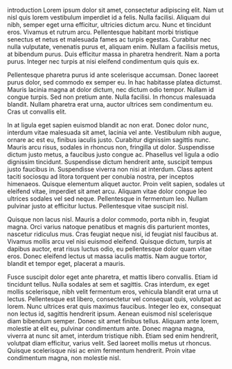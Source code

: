 introduction
Lorem ipsum dolor sit amet, consectetur adipiscing elit. Nam ut nisl quis lorem vestibulum imperdiet id a felis. Nulla facilisi. Aliquam dui nibh, semper eget urna efficitur, ultricies dictum arcu. Nunc et tincidunt eros. Vivamus et rutrum arcu. Pellentesque habitant morbi tristique senectus et netus et malesuada fames ac turpis egestas. Curabitur nec nulla vulputate, venenatis purus et, aliquam enim. Nullam a facilisis metus, at bibendum purus. Duis efficitur massa in pharetra hendrerit. Nam a porta purus. Integer nec turpis at nisi eleifend condimentum quis quis ex.

Pellentesque pharetra purus id ante scelerisque accumsan. Donec laoreet purus dolor, sed commodo ex semper eu. In hac habitasse platea dictumst. Mauris lacinia magna at dolor dictum, nec dictum odio tempor. Nullam id congue turpis. Sed non pretium ante. Nulla facilisi. In rhoncus malesuada blandit. Nullam pharetra erat urna, auctor ultrices sem condimentum eu. Cras ut convallis elit.

In at ligula eget sapien euismod blandit ac non erat. Donec dolor nunc, interdum vitae malesuada sit amet, lacinia vel ante. Vestibulum nibh augue, ornare ac est eu, finibus iaculis justo. Curabitur dignissim sagittis nunc. Mauris arcu risus, sodales in rhoncus non, fringilla ut dolor. Suspendisse dictum justo metus, a faucibus justo congue ac. Phasellus vel ligula a odio dignissim tincidunt. Suspendisse dictum hendrerit ante, suscipit tempus justo faucibus in. Suspendisse viverra non nisi at interdum. Class aptent taciti sociosqu ad litora torquent per conubia nostra, per inceptos himenaeos. Quisque elementum aliquet auctor. Proin velit sapien, sodales ut eleifend vitae, imperdiet sit amet arcu. Aliquam vitae dolor congue leo ultrices sodales vel sed neque. Pellentesque in fermentum leo. Nullam pulvinar justo at efficitur luctus. Pellentesque vitae suscipit nisl.

Quisque non lacus nisl. Mauris a dolor commodo, porta nibh in, feugiat magna. Orci varius natoque penatibus et magnis dis parturient montes, nascetur ridiculus mus. Cras feugiat neque nisi, id feugiat nisl faucibus at. Vivamus mollis arcu vel nisi euismod eleifend. Quisque dictum, turpis at dapibus auctor, erat risus luctus odio, eu pellentesque dolor quam vitae eros. Donec eleifend lectus ut massa iaculis mattis. Nam augue tortor, blandit et tempor eget, placerat a mauris.

Fusce suscipit dolor eget ante pharetra, et mattis libero convallis. Etiam id tincidunt tellus. Nulla sodales at sem et sagittis. Cras interdum, ex eget mollis scelerisque, nibh velit fermentum eros, vehicula blandit erat urna ut lectus. Pellentesque est libero, consectetur vel consequat quis, volutpat ac lorem. Nunc ultrices erat quis maximus faucibus. Integer leo ex, consequat non lectus id, sagittis hendrerit ipsum. Aenean euismod nisl scelerisque diam bibendum semper. Donec sit amet finibus tellus. Aliquam ante lorem, molestie at elit eu, pulvinar condimentum ante. Donec magna magna, viverra at nunc sit amet, interdum tristique nibh. Etiam sed enim hendrerit, volutpat diam efficitur, varius velit. Sed laoreet mollis metus ut rhoncus. Quisque scelerisque nisi ac enim fermentum hendrerit. Proin vitae condimentum magna, non molestie nisl.